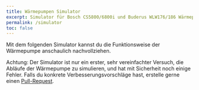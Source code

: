 ```yaml
---
title: Wärmepumpen Simulator
excerpt: Simulator für Bosch CS5800/6800i und Buderus WLW176/186 Wärmepumpen
permalink: /simulator
toc: false
---
```


Mit dem folgenden Simulator kannst du die Funktionsweise der Wärmepumpe anschaulich nachvollziehen.

Achtung: Der Simulator ist nur ein erster, sehr vereinfachter Versuch, die Abläufe der Wärmepumpe zu simulieren, und hat mit Sicherheit noch einige Fehler.
Falls du konkrete Verbesserungsvorschläge hast, erstelle gerne einen [Pull-Request](https://github.com/bosch-buderus-wp/bosch-buderus-wp.github.io/pulls).

<div id="heatpump-simulator"></div>

<link rel="stylesheet" href="{{ '/assets/css/heatpump-simulator.css' | relative_url }}">
<script src="https://cdn.jsdelivr.net/npm/d3@7.9.0/dist/d3.min.js"></script>
<script src="/assets/js/heatpump-simulator/engine/compute.js"></script>
<script src="/assets/js/heatpump-simulator/ui/controls.js"></script>
<script src="/assets/js/heatpump-simulator/ui/diagram.js"></script>
<script src="/assets/js/heatpump-simulator/ui/share.js"></script>
<script src="/assets/js/heatpump-simulator/heatpump-simulator.js"></script>
